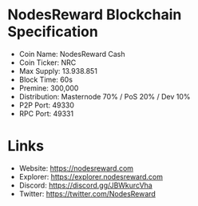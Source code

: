 # NodesReward Blockchain Specification

- Coin Name: NodesReward Cash
- Coin Ticker: NRC
- Max Supply: 13.938.851
- Block Time: 60s
- Premine: 300,000
- Distribution: Masternode 70% / PoS 20% / Dev 10%
- P2P Port: 49330
- RPC Port: 49331

# Links

- Website: https://nodesreward.com
- Explorer: https://explorer.nodesreward.com
- Discord: https://discord.gg/JBWkurcVha
- Twitter: https://twitter.com/NodesReward
